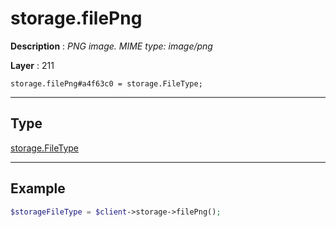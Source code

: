 # storage.filePng

**Description** : *PNG image\. MIME type: image/png*

**Layer** : 211

```tl
storage.filePng#a4f63c0 = storage.FileType;
```

---

## Type

[storage.FileType](type/storage.FileType)

---

## Example

```php
$storageFileType = $client->storage->filePng();
```